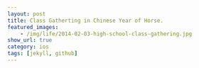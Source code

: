 ```yaml
---
layout: post
title: Class Gatherting in Chinese Year of Horse.
featured_images:
    - /img/life/2014-02-03-high-school-class-gathering.jpg
show_url: true
category: ios
tags: [jekyll, github]
---
```

